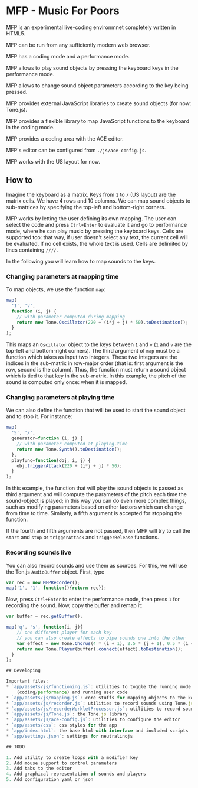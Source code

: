 # MFP - Music For Poors

MFP is an experimental live-coding environmnet completely written in HTML5.

MFP can be run from any sufficiently modern web browser.

MFP has a coding mode and a performance mode.

MFP allows to play sound objects by pressing the keyboard keys in the performance mode.

MFP allows to change sound object parameters according to the key being pressed.

MFP provides external JavaScript libraries to create sound objects (for now: Tone.js).

MFP provides a flexible library to map JavaScript functions to the keyboard in the coding mode.

MFP provides a coding area with the ACE editor.

MFP's editor can be configured from `./js/ace-config.js`.

MFP works with the US layout for now.

## How to

Imagine the keyboard as a matrix. Keys from `1` to `/` (US layout) are the matrix cells. We have 4 rows and 10 columns. We can map sound objects to sub-matrices by specifying the top-left and bottom-right corners.

MFP works by letting the user defining its own mapping. The user can select the
code and press `Ctrl+Enter` to evaluate it and go to performance mode, where he
can play music by pressing the keyboard keys. Cells are supported too: that
way, if user doesn't select any text, the current cell will be evaluated. If no
cell exists, the whole text is used.  Cells are delimited by lines containing
`////`.

In the following you will learn how to map sounds to the keys.

### Changing parameters at mapping time

To map objects, we use the function `map`:

```js
map(
  '1', 'v',
  function (i, j) {
    // with parameter computed during mapping
    return new Tone.Oscillator(220 + (i*j + j) * 50).toDestination();
  }
);

```

This maps an `Oscillator` object to the keys between `1` and `v` (`1` and `v` are the top-left and bottom-right corners). The third argument of `map` must be a function which takes as input two integers. These two integers are the indices in the sub-matrix in row-major order (that is: first argument is the row, second is the column). Thus, the function must return a sound object which is tied to that key in the sub-matrix. In this example, the pitch of the sound is computed only once: when it is mapped.

### Changing parameters at playing time

We can also define the function that will be used to start the sound object and to stop it. For instance:
```js
map(
  '5', '/',
  generator=function (i, j) {
    // with parameter computed at playing-time
    return new Tone.Synth().toDestination();
  },
  playfunc=function(obj, i, j) {
    obj.triggerAttack(220 + (i*j + j) * 50);
  }
);

```
In this example, the function that will play the sound objects is passed as third argument and will compute the parameters of the pitch each time the sound-object is played; in this way you can do even more complex things, such as modifying parameters based on other factors which can change from time to time. Similarly, a fifth argument is accepted for stopping the function.

If the fourth and fifth arguments are not passed, then MFP will try to call the `start` and `stop` or `triggerAttack` and `triggerRelease` functions.

### Recording sounds live

You can also record sounds and use them as sources. For this, we will use the Ton.js `AudioBuffer` object. First, type

```js
var rec = new MFPRecorder();
map('1', '1', function(){return rec});
```
Now, press `Ctrl+Enter` to enter the performance mode, then press `1` for recording the sound. Now, copy the buffer and remap it:

```js
var buffer = rec.getBuffer();

map('q', 's', function(i, j){ 
    // one different player for each key
    // you can also create effects to pipe sounds one into the other
    var effect = new Tone.Chorus(4 * (i + 1), 2.5 * (j + 1), 0.5 * (i + 1) / 2);
    return new Tone.Player(buffer).connect(effect).toDestination();
  }
);

## Developing

Important files:
* `app/assets/js/functioning.js`: utilities to toggle the running mode
    (coding/performance) and running user code
* `app/assets/js/mapping.js`: core stuffs for mapping objects to the keyboard usng Tone.js
* `app/assets/js/recorder.js`: utilities to record sounds using Tone.js
* `app/assets/js/recorderWorkletProcessor.js`: utilities to record sounds using Tone.js
* `app/assets/js/Tone.js`: the Tone.js library
* `app/assets/js/ace-config.js`: utilities to configure the editor
* `app/assets/css`: css styles for the app
* `app/index.html`: the base html with interface and included scripts
* `app/settings.json`: settings for neutralinojs

## TODO

1. Add utility to create loops with a modifier key
2. Add mouse support to control parameters
3. Add tabs to the editor
4. Add graphical representation of sounds and players
5. Add configuration yaml or json
